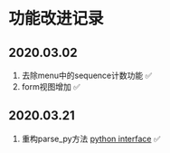 # 功能改进记录

## 2020.03.02

1. 去除menu中的sequence计数功能 ✅
2. form视图增加<sheet></sheet> ✅

## 2020.03.21

1. 重构parse_py方法 [python interface](http://masnun.rocks/2017/04/15/interfaces-in-python-protocols-and-abcs/) ✅
